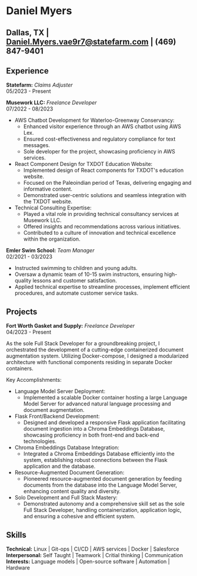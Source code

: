 Daniel Myers
============
Dallas, TX |
Daniel.Myers.vae9r7@statefarm.com |
(469) 847-9401
------------------------------------

## Experience

**Statefarm:** *Claims Adjuster* </br> 05/2023 - Present

**Musework LLC:** *Freelance Developer* </br> 07/2022 - 08/2023

* AWS Chatbot Development for Waterloo-Greenway Conservancy:
    * Enhanced visitor experience through an AWS chatbot using AWS Lex.
    * Ensured cost-effectiveness and regulatory compliance for text messages.
    * Sole developer for the project, showcasing proficiency in AWS services.
* React Component Design for TXDOT Education Website:
    * Implemented design of React components for TXDOT's education website.
    * Focused on the Paleoindian period of Texas, delivering engaging and informative content.
    * Demonstrated user-centric solutions and seamless integration with the TXDOT website.
* Technical Consulting Expertise:
    * Played a vital role in providing technical consultancy services at Musework LLC.
    * Offered insights and recommendations across various initiatives.
    * Contributed to a culture of innovation and technical excellence within the organization.

**Emler Swim School:** *Team Manager* </br> 02/2021 - 03/2023

* Instructed swimming to children and young adults.
* Oversaw a dynamic team of 10-15 swim instructors, ensuring high-quality lessons and customer satisfaction.
* Applied technical expertise to streamline processes, implement efficient procedures, and automate customer service tasks.

## Projects

**Fort Worth Gasket and Supply:** *Freelance Developer* </br> 04/2023 - Present

As the sole Full Stack Developer for a groundbreaking project, I orchestrated the development of a cutting-edge containerized document augmentation system. Utilizing Docker-compose, I designed a modularized architecture with functional components residing in separate Docker containers.

Key Accomplishments:

* Language Model Server Deployment:
    * Implemented a scalable Docker container hosting a large Language Model Server for advanced natural language processing and document augmentation.
* Flask Front/Backend Development:
    * Designed and developed a responsive Flask application facilitating document ingestion into a Chroma Embeddings Database, showcasing proficiency in both front-end and back-end technologies.
* Chroma Embeddings Database Integration:
    * Integrated a Chroma Embeddings Database efficiently into the system, establishing robust connections between the Flask application and the database.
* Resource-Augmented Document Generation:
    * Pioneered resource-augmented document generation by feeding documents from the database into the Language Model Server, enhancing content quality and diversity.    
* Solo Development and Full Stack Mastery:
    * Demonstrated autonomy and a comprehensive skill set as the sole Full Stack Developer, handling containerization, application logic, and ensuring a cohesive and efficient system.

## Skills

**Technical:** Linux | Git-ops | CI/CD | AWS services | Docker | Salesforce</br>
**Interpersonal:** Self Taught | Teamwork | Critial thinking | Communication</br>
**Interests:** Language models | Open-source software | Automation | Hardware</br>